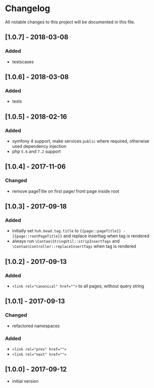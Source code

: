 # Changelog
All notable changes to this project will be documented in this file.

## [1.0.7] - 2018-03-08

### Added
- testscases

## [1.0.6] - 2018-03-08

### Added
- tests

## [1.0.5] - 2018-02-16

### Added
- symfony 4 support, make services `public` where required, otherwise used dependency injection
- php `5.6` and `7.2` support

## [1.0.4] - 2017-11-06

### Changed

- remove pageTitle on first page/ front page inside root

## [1.0.3] - 2017-09-18

### Added
- initially set `huh.head.tag.title` to `{{page::pageTitle}} - {{page::rootPageTitle}}` and replace inserttag when tag is rendered
- always run `\Contao\StringUtil::stripInsertTags` and `\Contao\Controller::replaceInsertTags` when tag is rendered

## [1.0.2] - 2017-09-13

### Added
- `<link rel="canonical" href="">` to all pages, without query string

## [1.0.1] - 2017-09-13

### Changed
- refactored namespaces

### Added
- `<link rel="prev" href="">`
- `<link rel="next" href="">`

## [1.0.0] - 2017-09-12

- initial version

